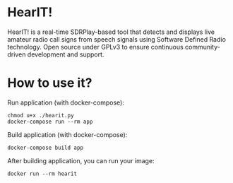 # HearIT!
HearIT! is a real-time SDRPlay-based tool that detects and displays live amateur radio call signs from speech signals using Software Defined Radio technology. Open source under GPLv3 to ensure continuous community-driven development and support.
# How to use it?
Run application (with docker-compose):

    chmod u+x ./hearit.py
    docker-compose run --rm app

Build application (with docker-compose):

    docker-compose build app

After building application, you can run your image:

    docker run --rm hearit
